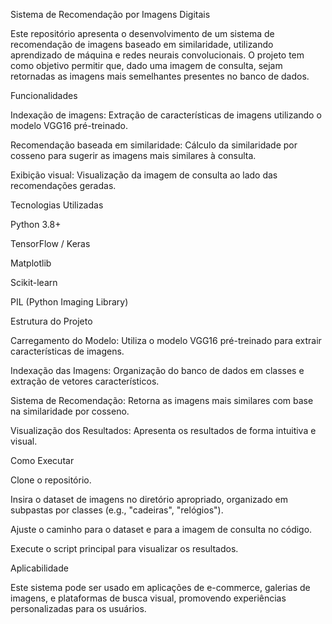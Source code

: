 Sistema de Recomendação por Imagens Digitais

Este repositório apresenta o desenvolvimento de um sistema de recomendação de imagens baseado em similaridade, utilizando aprendizado de máquina e redes neurais convolucionais. O projeto tem como objetivo permitir que, dado uma imagem de consulta, sejam retornadas as imagens mais semelhantes presentes no banco de dados.

Funcionalidades

Indexação de imagens: Extração de características de imagens utilizando o modelo VGG16 pré-treinado.

Recomendação baseada em similaridade: Cálculo da similaridade por cosseno para sugerir as imagens mais similares à consulta.

Exibição visual: Visualização da imagem de consulta ao lado das recomendações geradas.

Tecnologias Utilizadas

Python 3.8+

TensorFlow / Keras

Matplotlib

Scikit-learn

PIL (Python Imaging Library)

Estrutura do Projeto

Carregamento do Modelo: Utiliza o modelo VGG16 pré-treinado para extrair características de imagens.

Indexação das Imagens: Organização do banco de dados em classes e extração de vetores característicos.

Sistema de Recomendação: Retorna as imagens mais similares com base na similaridade por cosseno.

Visualização dos Resultados: Apresenta os resultados de forma intuitiva e visual.

Como Executar

Clone o repositório.

Insira o dataset de imagens no diretório apropriado, organizado em subpastas por classes (e.g., "cadeiras", "relógios").

Ajuste o caminho para o dataset e para a imagem de consulta no código.

Execute o script principal para visualizar os resultados.

Aplicabilidade

Este sistema pode ser usado em aplicações de e-commerce, galerias de imagens, e plataformas de busca visual, promovendo experiências personalizadas para os usuários.
